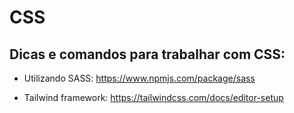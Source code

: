 # CSS

## Dicas e comandos para trabalhar com CSS:

- Utilizando SASS: https://www.npmjs.com/package/sass

- Tailwind framework: https://tailwindcss.com/docs/editor-setup